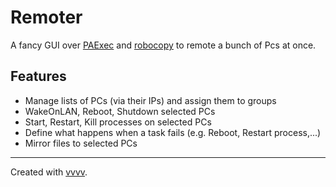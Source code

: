 # Remoter
A fancy GUI over [PAExec](https://www.poweradmin.com/paexec/) and [robocopy](https://learn.microsoft.com/en-us/windows-server/administration/windows-commands/robocopy) to remote a bunch of Pcs at once.

## Features
- Manage lists of PCs (via their IPs) and assign them to groups
- WakeOnLAN, Reboot, Shutdown selected PCs
- Start, Restart, Kill processes on selected PCs
- Define what happens when a task fails (e.g. Reboot, Restart process,...)
- Mirror files to selected PCs

---

Created with [vvvv](https://visualprogramming.net).
